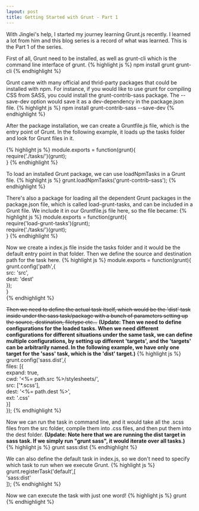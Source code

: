 ```yaml
---
layout: post
title: Getting Started with Grunt - Part 1
---
```



<div class="message">
With Jinglei's help, I started my journey learning Grunt.js recently. I learned a lot from him and this blog series is a record of what was learned. This is the Part 1 of the series.
</div>

First of all, Grunt need to be installed, as well as grunt-cli which is the command line interface of grunt.
{% highlight js %}
npm install grunt grunt-cli
{% endhighlight %}

Grunt came with many official and thrid-party packages that could be installed with npm. For instance, if you would like to use grunt for compiling CSS from SASS, you could install the grunt-contrib-sass package. The  --save-dev option would save it as a dev-dependency in the package.json file.
{% highlight js %}
npm install grunt-contrib-sass --save-dev
{% endhighlight %}

After the package installation, we can create a Gruntfile.js file, which is the entry point of Grunt. In the following example, it loads up the tasks folder and look for Grunt files in it.

{% highlight js %}
module.exports = function(grunt){  
  require('./tasks/')(grunt);  
}
{% endhighlight %}

To load an installed Grunt package, we can use loadNpmTasks in a Grunt file.
{% highlight js %}
grunt.loadNpmTasks('grunt-contrib-sass');
{% endhighlight %}

There's also a package for loading all the dependent Grunt packages in the package.json file, which is called load-grunt-tasks, and can be included in a Grunt file. We include it in our Gruntfile.js file here, so the file became:
{% highlight js %}
module.exports = function(grunt){  
  require('load-grunt-tasks')(grunt);  
  require('./tasks/')(grunt);  
}
{% endhighlight %}

Now we create a index.js file inside the tasks folder and it would be the default entry point in that folder. Then we define the source and destination path for the task here.
{% highlight js %}
module.exports = function(grunt){  
  grunt.config('path',{  
    src: 'src',  
    dest: 'dest'  
  });  
}  
{% endhighlight %}

<del>Then we need to define the actual task itself, which would be the 'dist' task inside under the sass task/package with a bunch of parameters setting up the source, destination, filetype etc...</del> <strong>(Update: Then we need to define configurations for the loaded tasks. When we need different configurations for different situations under the same task, we can define multiple configurations, by setting up different 'targets', and the 'targets' can be arbitrarily named. In the following example, we have only one target for the 'sass' task, which is the 'dist' target.)</strong>
{% highlight js %}
grunt.config('sass.dist',{  
  files: [{  
    expand: true,  
    cwd: '<%= path.src %>/stylesheets/',  
    src: ['*.scss'],  
    dest: '<%= path.dest %>',  
    ext: '.css'  
  }]  
}); 
{% endhighlight %}

Now we can run the task in command line, and it would take all the .scss files from the src folder, compile them into .css files, and then put them into the dest folder. <strong>(Update: Note here that we are running the dist target in sass task. If we simply run "grunt sass", it would iterate over all tasks.)</strong>
{% highlight js %}
grunt sass:dist
{% endhighlight %}

We can also define the default task in index.js, so we don't need to specify which task to run when we execute Grunt.
{% highlight js %}
grunt.registerTask('default',[  
  'sass:dist'  
]); 
{% endhighlight %}

Now we can execute the task with just one word!
{% highlight js %}
grunt
{% endhighlight %}
